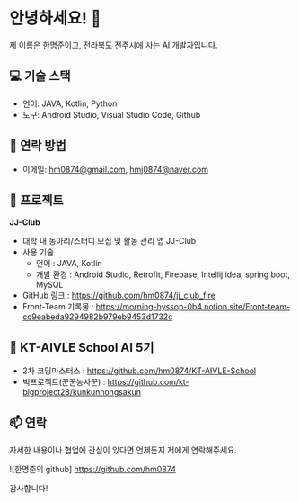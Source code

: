 # 안녕하세요! 👋

제 이름은 한명준이고, 전라북도 전주시에 사는 AI 개발자입니다.

## 💻 기술 스택

- 언어: JAVA, Kotlin, Python
- 도구: Android Studio, Visual Studio Code, Github

## 🤝 연락 방법

- 이메일: hm0874@gmail.com, hmj0874@naver.com

## 🚀 프로젝트

**JJ-Club**
   - 대학 내 동아리/스터디 모집 및 활동 관리 앱 JJ-Club
   - 사용 기술
     * 언어 : JAVA, Kotlin
     * 개발 환경 : Android Studio, Retrofit, Firebase, Intellij idea, spring boot, MySQL
   - GitHub 링크 : https://github.com/hm0874/jj_club_fire
   - Front-Team 기록물 : https://morning-hyssop-0b4.notion.site/Front-team-cc9eabeda9294982b979eb9453d1732c

## 🤖 KT-AIVLE School AI 5기
- 2차 코딩마스터스 : https://github.com/hm0874/KT-AIVLE-School
- 빅프로젝트(꾼꾼농사꾼) : https://github.com/kt-bigproject28/kunkunnongsakun

## 📫 연락

자세한 내용이나 협업에 관심이 있다면 언제든지 저에게 연락해주세요. 

![한명준의 github] https://github.com/hm0874

감사합니다!
